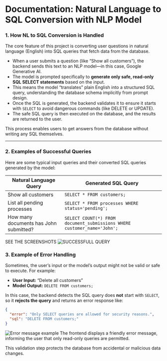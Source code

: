 

# Documentation: Natural Language to SQL Conversion with NLP Model

### 1. How NL to SQL Conversion is Handled

The core feature of this project is converting user questions in natural language (English) into SQL queries that fetch data from the database.

* When a user submits a question (like “Show all customers”), the backend sends this text to an NLP model—in this case, Google Generative AI.
* The model is prompted specifically to **generate only safe, read-only SQL SELECT statements** based on the input.
* This means the model “translates” plain English into a structured SQL query, understanding the database schema implicitly from prompt design.
* Once the SQL is generated, the backend validates it to ensure it starts with `SELECT` to avoid dangerous commands (like DELETE or UPDATE).
* The safe SQL query is then executed on the database, and the results are returned to the user.

This process enables users to get answers from the database without writing any SQL themselves.

---

### 2. Examples of Successful Queries

Here are some typical input queries and their converted SQL queries generated by the model:

| Natural Language Query                 | Generated SQL Query                                                     |
| -------------------------------------- | ----------------------------------------------------------------------- |
| Show all customers                     | `SELECT * FROM customers;`                                              |
| List all pending processes             | `SELECT * FROM processes WHERE status='pending';`                       |
| How many documents has John submitted? | `SELECT COUNT(*) FROM document_submissions WHERE customer_name='John';` |

SEE THE SCREENSHOTS 
![SUCCESSFULL QUERY](nl_query/docs/screenshots)


### 3. Example of Error Handling

Sometimes, the user’s input or the model’s output might not be valid or safe to execute. For example:

* **User Input:** “Delete all customers”
* **Model Output:** `DELETE FROM customers;`

In this case, the backend detects the SQL query does **not** start with `SELECT`, so it **rejects the query** and returns an error response like:

```json
{
  "error": "Only SELECT queries are allowed for security reasons.",
  "sql": "DELETE FROM customers;"
}
```
![Error message example](nl_query/docs/screenshots)
The frontend displays a friendly error message, informing the user that only read-only queries are permitted.

This validation step protects the database from accidental or malicious data changes.



